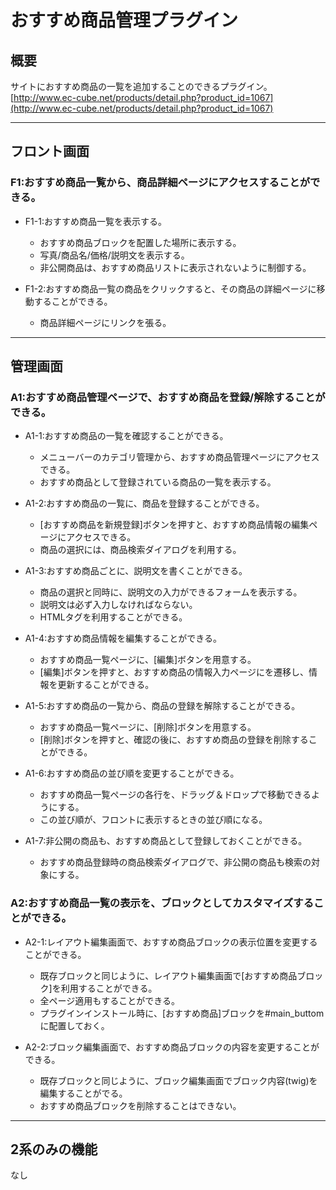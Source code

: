 # おすすめ商品管理プラグイン

## 概要
サイトにおすすめ商品の一覧を追加することのできるプラグイン。  
[http://www.ec-cube.net/products/detail.php?product_id=1067](http://www.ec-cube.net/products/detail.php?product_id=1067)  


----------------------------------------------------------------------
## フロント画面
### F1:おすすめ商品一覧から、商品詳細ページにアクセスすることができる。
- F1-1:おすすめ商品一覧を表示する。
	- おすすめ商品ブロックを配置した場所に表示する。
	- 写真/商品名/価格/説明文を表示する。
	- 非公開商品は、おすすめ商品リストに表示されないように制御する。

- F1-2:おすすめ商品一覧の商品をクリックすると、その商品の詳細ページに移動することができる。
	- 商品詳細ページにリンクを張る。

----------------------------------------------------------------------
## 管理画面
### A1:おすすめ商品管理ページで、おすすめ商品を登録/解除することができる。
- A1-1:おすすめ商品の一覧を確認することができる。
	- メニューバーのカテゴリ管理から、おすすめ商品管理ページにアクセスできる。
	- おすすめ商品として登録されている商品の一覧を表示する。

- A1-2:おすすめ商品の一覧に、商品を登録することができる。
	- [おすすめ商品を新規登録]ボタンを押すと、おすすめ商品情報の編集ページにアクセスできる。
	- 商品の選択には、商品検索ダイアログを利用する。

- A1-3:おすすめ商品ごとに、説明文を書くことができる。
	- 商品の選択と同時に、説明文の入力ができるフォームを表示する。
	- 説明文は必ず入力しなければならない。
	- HTMLタグを利用することができる。

- A1-4:おすすめ商品情報を編集することができる。
	- おすすめ商品一覧ページに、[編集]ボタンを用意する。
	- [編集]ボタンを押すと、おすすめ商品の情報入力ページにを遷移し、情報を更新することができる。

- A1-5:おすすめ商品の一覧から、商品の登録を解除することができる。
	- おすすめ商品一覧ページに、[削除]ボタンを用意する。
	- [削除]ボタンを押すと、確認の後に、おすすめ商品の登録を削除することができる。

- A1-6:おすすめ商品の並び順を変更することができる。
	- おすすめ商品一覧ページの各行を、ドラッグ＆ドロップで移動できるようにする。
	- この並び順が、フロントに表示するときの並び順になる。

- A1-7:非公開の商品も、おすすめ商品として登録しておくことができる。
	- おすすめ商品登録時の商品検索ダイアログで、非公開の商品も検索の対象にする。

### A2:おすすめ商品一覧の表示を、ブロックとしてカスタマイズすることができる。
- A2-1:レイアウト編集画面で、おすすめ商品ブロックの表示位置を変更することができる。
	- 既存ブロックと同じように、レイアウト編集画面で[おすすめ商品ブロック]を利用することができる。
	- 全ページ適用もすることができる。
	- プラグインインストール時に、[おすすめ商品]ブロックを#main_buttomに配置しておく。

- A2-2:ブロック編集画面で、おすすめ商品ブロックの内容を変更することができる。
	- 既存ブロックと同じように、ブロック編集画面でブロック内容(twig)を編集することがでる。
	- おすすめ商品ブロックを削除することはできない。

----------------------------------------------------------------------
## 2系のみの機能
なし
